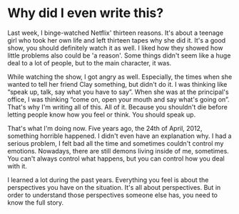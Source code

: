 # Why did I even write this?

Last week, I binge-watched Netflix' thirteen reasons. It's about a teenage girl who took her own life and left thirteen tapes why she did it. It's a good show, you should definitely watch it as well. I liked how they showed how little problems also could be 'a reason'. Some things didn't seem like a huge deal to a lot of people, but to the main character, it was.

While watching the show, I got angry as well. Especially, the times when she wanted to tell her friend Clay something, but didn't do it. I was thinking like “speak up, talk, say what you have to say”. When she was at the principal's office, I was thinking “come on, open your mouth and say what's going on”. That's why I'm writing all of this. All of it. Because you shouldn't die before letting people know how you feel or think. You should speak up.

That's what I'm doing now. Five years ago, the 24th of April, 2012, something horrible happened. I didn't even have an explanation why. I had a serious problem, I felt bad all the time and sometimes couldn't control my emotions. Nowadays, there are still demons living inside of me, sometimes. You can't always control what happens, but you can control how you deal with it.

I learned a lot during the past years. Everything you feel is about the perspectives you have on the situation. It's all about perspectives. But in order to understand those perspectives someone else has, you need to know the full story.
